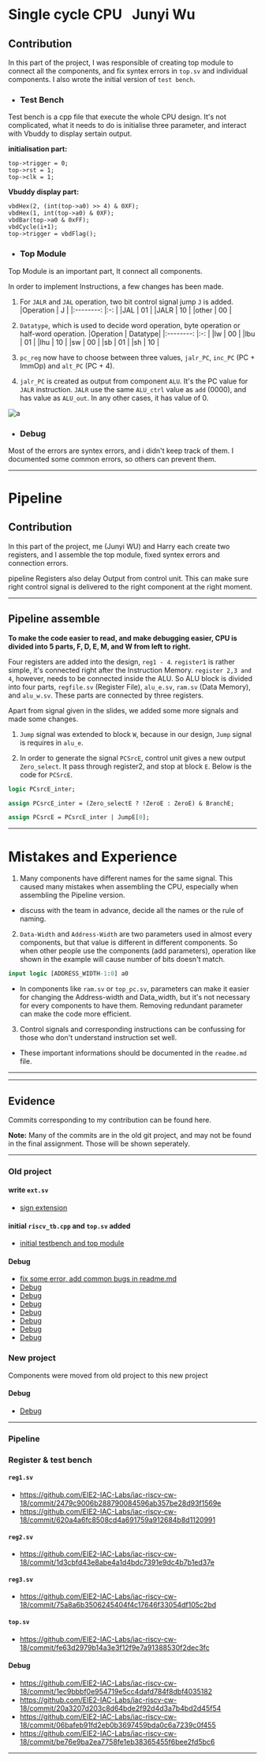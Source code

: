 # **Single cycle CPU** &nbsp; Junyi Wu

## Contribution

In this part of the project, I was responsible of creating top module to connect all the components, and fix syntex errors in `top.sv` and individual components. I also wrote the initial version of `test bench`.

- ### Test Bench

Test bench is a cpp file that execute the whole CPU design. It's not complicated, what it needs to do is initialise three parameter, and interact with Vbuddy to display sertain output.

**initialisation part:**
```
top->trigger = 0;
top->rst = 1;
top->clk = 1;
```
**Vbuddy display part:**
```
vbdHex(2, (int(top->a0) >> 4) & 0XF);
vbdHex(1, int(top->a0) & 0XF);
vbdBar(top->a0 & 0xFF);
vbdCycle(i+1);
top->trigger = vbdFlag();
```

- ### **Top Module**
Top Module is an important part, It connect all components.

In order to implement Instructions, a few changes has been made.

1. For `JALR` and `JAL` operation, two bit control signal jump `J` is added. 
   |Operation   | J     |
   |:--------:  |:-:    |
   |JAL         | 01    |
   |JALR        | 10    |
   |other       | 00    |
2. `Datatype`, which is used to decide word operation, byte operation or half-word operation.
   |Operation   | Datatype|
   |:--------:  |:-:    |
   |lw          | 00    |
   |lbu         | 01    |
   |lhu         | 10    |
   |sw          | 00    |
   |sb          | 01    |
   |sh          | 10    |
3. `pc_reg` now have to choose between three values, `jalr_PC`, `inc_PC` (PC + ImmOp) and `alt_PC` (PC + 4).

4. `jalr_PC` is created as output from component `ALU`. It's the PC value for `JALR` instruction. `JALR` use the same `ALU_ctrl` value as `add` (0000), and has value as `ALU_out`. In any other cases, it has value of 0.

![a](../images-logbook/SingleCycle.jpeg)


- ### Debug
Most of the errors are syntex errors, and i didn't keep track of them. I documented some common errors, so others can prevent them.

---

# **Pipeline**

## Contribution

In this part of the project, me (Junyi WU) and Harry each create two registers, and I assemble the top module, fixed syntex errors and connection errors.

pipeline Registers also delay Output from control unit. This can make sure right control signal is delivered to the right component at the right moment.

---
## Pipeline assemble

**To make the code easier to read,  and make debugging easier, CPU is divided into 5 parts, F, D, E, M, and W from left to right.**


Four registers are added into the design, `reg1 - 4`. `register1` is rather simple, it's connected right after the Instruction Memory. `register 2,3 and 4`, however, needs to be connected inside the ALU. So ALU block is divided into four parts, `regfile.sv` (Register File), `alu_e.sv`, `ram.sv` (Data Memory), and `alu_w.sv`. These parts are connected by three registers. 

Apart from signal given in the slides, we added some more signals and made some changes.

1. `Jump` signal was extended to block `W`, because in our design, `Jump` signal is requires in `alu_e`.

2. In order to generate the signal `PCSrcE`, control unit gives a new output `Zero_select`. It pass through register2, and stop at block `E`. Below is the code for `PCSrcE`.
   
```systemverilog
logic PCsrcE_inter;

assign PCsrcE_inter = (Zero_selectE ? !ZeroE : ZeroE) & BranchE;

assign PCsrcE = PCsrcE_inter | JumpE[0];
```
----
# Mistakes and Experience

1. Many components have different names for the same signal. This caused many mistakes when assembling the CPU, especially when assembling the Pipeline version.
   
- discuss with the team in advance, decide all the names or the rule of naming.

2. `Data-Width` and `Address-Width` are two parameters used in almost every components, but that value is different in different components. So when other people use the components (add parameters), operation like shown in the example will cause number of bits doesn't match.
    
```systemverilog
input logic [ADDRESS_WIDTH-1:0] a0
```

- In components like `ram.sv` or `top_pc.sv`, parameters can make it easier for changing the Address-width and Data_width, but it's not necessary for every components to have them. Removing redundant parameter can make the code more efficient.

3. Control signals and corresponding instructions can be confussing for those who don't understand instruction set well.

- These important informations should be documented in the `readme.md` file. 

---
---

## Evidence
Commits corresponding to my contribution can be found here. 

**Note:** Many of the commits are in the old git project, and may not be found in the final assignment. Those will be shown seperately.

---
### Old project

#### write `ext.sv`
- [sign extension](https://github.com/GavinVasandani/Lab4-Reduced-RISC-V-Architecture/commit/acd427de9226d47c882ad4a16817afc41bf132b6)

#### initial `riscv_tb.cpp` and `top.sv` added
- [initial testbench and top module](https://github.com/GavinVasandani/Lab4-Reduced-RISC-V-Architecture/commit/0dc84ec7b69aa3cb8f17030e464595edfb6ce237)

#### Debug
- [fix some error, add common bugs in readme.md](https://github.com/GavinVasandani/Lab4-Reduced-RISC-V-Architecture/commit/b7afb35451e3b623daa2d2cffdd5e137b168cdfc)
- [Debug](https://github.com/GavinVasandani/Lab4-Reduced-RISC-V-Architecture/commit/592600061d23f121ad5caa4b713a121c18e0cc41)
- [Debug](https://github.com/GavinVasandani/Lab4-Reduced-RISC-V-Architecture/commit/cdbafc98e91de73d1278ebd823cc1c311d8055a7)
- [Debug](https://github.com/GavinVasandani/Lab4-Reduced-RISC-V-Architecture/commit/ac0ef45fdb23184b45b077a06b05e491326a8bc8)
- [Debug](https://github.com/GavinVasandani/Lab4-Reduced-RISC-V-Architecture/commit/d367ec775618bf284ff1498812756ca89f08cb41)
- [Debug](https://github.com/GavinVasandani/Lab4-Reduced-RISC-V-Architecture/commit/9aafa02b5876adf8c3b3664717a230274e307fe7)
- [Debug](https://github.com/GavinVasandani/Lab4-Reduced-RISC-V-Architecture/commit/a7ad1a239cfcbce72de4290a826bc6b302c568b3)
- [Debug](https://github.com/GavinVasandani/Lab4-Reduced-RISC-V-Architecture/commit/f5f7ff4857715090c66299c93caee184f0726b12)
  

### New project
Components were moved from old project to this new project

#### Debug
- [Debug](https://github.com/EIE2-IAC-Labs/iac-riscv-cw-18/commit/260e64ef3a2d798e87c55a24cb2d867fca9f2da8)

---

### **Pipeline**

### Register & test bench
#### `reg1.sv`
- https://github.com/EIE2-IAC-Labs/iac-riscv-cw-18/commit/2479c9006b288790084596ab357be28d93f1569e
- https://github.com/EIE2-IAC-Labs/iac-riscv-cw-18/commit/620a4a6fc8508cd4a691759a912684b8d1120991

#### `reg2.sv`

- https://github.com/EIE2-IAC-Labs/iac-riscv-cw-18/commit/1d3cbfd43e8abe4a1d4bdc7391e9dc4b7b1ed37e


#### `reg3.sv`
- https://github.com/EIE2-IAC-Labs/iac-riscv-cw-18/commit/75a8a6b3506245404f4c17646f33054df105c2bd

#### `top.sv`
- https://github.com/EIE2-IAC-Labs/iac-riscv-cw-18/commit/fe63d2979b14a3e3f12f9e7a91388530f2dec3fc

#### Debug
- https://github.com/EIE2-IAC-Labs/iac-riscv-cw-18/commit/1ec9bbbf0e954719e5cc4dafd784f8dbf4035182
- https://github.com/EIE2-IAC-Labs/iac-riscv-cw-18/commit/20a3207d203c8d64bde2f92d4d3a7b4bd2d45f54
- https://github.com/EIE2-IAC-Labs/iac-riscv-cw-18/commit/06bafeb91fd2eb0b3697459bda0c6a7239c0f455
- https://github.com/EIE2-IAC-Labs/iac-riscv-cw-18/commit/be76e9ba2ea7758fe1eb38365455f6bee2fd5bc6
---

<!-- - #### PC

PC contains a PC register and a ROM called Instruction Memory. PC register control current address, and Instruction Memory contains all 32-bit Instructions.


Normally, next PC = PC + 4, but when JUMP or Branch type instuction is implemented, PC is assigned with a certain value, depends on the type of instruction and it's parameter.

- #### Control Unit

Control Unit takes Instruction as input, and analyse the instruction in order to give control other components(PC, ALU, Sign_extension). 

Control Unit can be divided into two parts, **Main Decoder** and **ALUDecoder**. **Main Decoder** use Opcode to determine the type of the instruction. This will give most of the information. It also give an 2-bit ALUOp to **ALUDecoder**, which use ALUOp and the rest of the instuction (*funct3 and funct7*) to calculate ALUcontrol output.

- #### ALU -->

